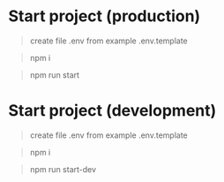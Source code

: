 # Start project (production)

> create file .env from example .env.template

> npm i

> npm run start


# Start project (development)

> create file .env from example .env.template

> npm i

> npm run start-dev



